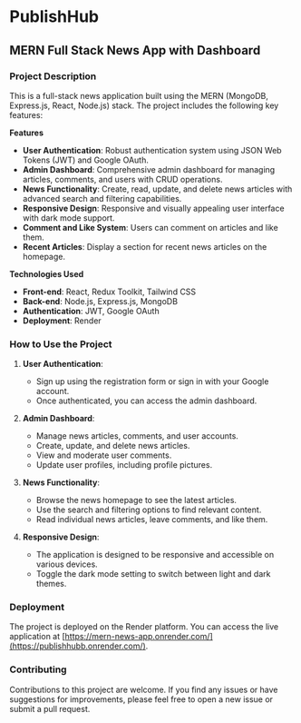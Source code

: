 # PublishHub
## MERN Full Stack News App with Dashboard

### Project Description

This is a full-stack news application built using the MERN (MongoDB, Express.js, React, Node.js) stack. The project includes the following key features:

****Features****
- **User Authentication**: Robust authentication system using JSON Web Tokens (JWT) and Google OAuth.
- **Admin Dashboard**: Comprehensive admin dashboard for managing articles, comments, and users with CRUD operations.
- **News Functionality**: Create, read, update, and delete news articles with advanced search and filtering capabilities.
- **Responsive Design**: Responsive and visually appealing user interface with dark mode support.
- **Comment and Like System**: Users can comment on articles and like them.
- **Recent Articles**: Display a section for recent news articles on the homepage.

****Technologies Used****
- **Front-end**: React, Redux Toolkit, Tailwind CSS
- **Back-end**: Node.js, Express.js, MongoDB
- **Authentication**: JWT, Google OAuth
- **Deployment**: Render


### How to Use the Project

1. **User Authentication**:
   - Sign up using the registration form or sign in with your Google account.
   - Once authenticated, you can access the admin dashboard.

2. **Admin Dashboard**:
   - Manage news articles, comments, and user accounts.
   - Create, update, and delete news articles.
   - View and moderate user comments.
   - Update user profiles, including profile pictures.

3. **News Functionality**:
   - Browse the news homepage to see the latest articles.
   - Use the search and filtering options to find relevant content.
   - Read individual news articles, leave comments, and like them.

4. **Responsive Design**:
   - The application is designed to be responsive and accessible on various devices.
   - Toggle the dark mode setting to switch between light and dark themes.

### Deployment

The project is deployed on the Render platform. You can access the live application at [https://mern-news-app.onrender.com/](https://publishhubb.onrender.com/).

### Contributing

Contributions to this project are welcome. If you find any issues or have suggestions for improvements, please feel free to open a new issue or submit a pull request.
